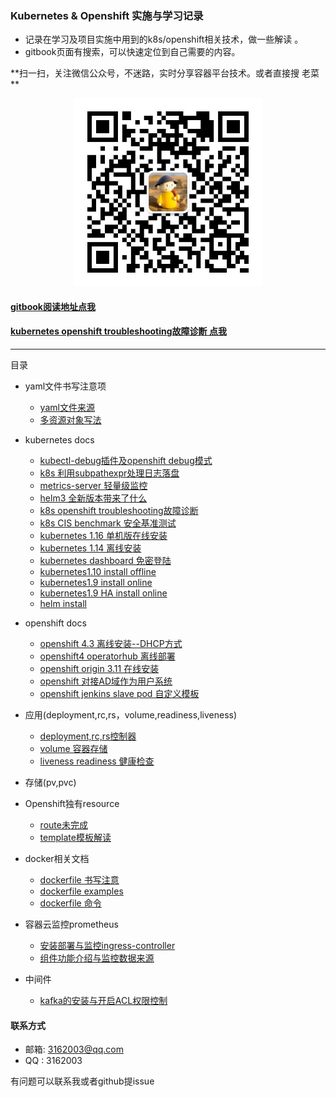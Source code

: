 ### Kubernetes & Openshift 实施与学习记录

* 记录在学习及项目实施中用到的k8s/openshift相关技术，做一些解读 。
* gitbook页面有搜索，可以快速定位到自己需要的内容。

**扫一扫，关注微信公众号，不迷路，实时分享容器平台技术。或者直接搜 老菜 **

<div align="center"><img width="300" height="300" src="./image/gongzhonghao.jpeg"/></div>


#### [gitbook阅读地址点我](https://misa.gitbook.io/k8s-ocp-yaml/)
#### [kubernetes openshift troubleshooting故障诊断 点我](./kubernetes-docs/2019-07-27-openshift-k8s-troubleshooting.md)
---

目录
* yaml文件书写注意项
  * [yaml文件来源](2018-05-29-yaml-from+write-note.md)
  * [多资源对象写法](2018-05-29-multi-kind-list.md)

* kubernetes docs
  * [kubectl-debug插件及openshift debug模式](kubernetes-docs/2020-04-24-kubectl-debug-command.md)
  * [k8s 利用subpathexpr处理日志落盘](kubernetes-docs/2020-04-23-volume-subpathexpr.md)
  * [metrics-server 轻量级监控](kubernetes-docs/2020-04-14-metrics-server.md)
  * [helm3 全新版本带来了什么](kubernetes-docs/2020-03-31-helm3-whats-new.md)
  * [k8s openshift troubleshooting故障诊断](kubernetes-docs/2019-07-27-openshift-k8s-troubleshooting.md)
  * [k8s CIS benchmark 安全基准测试](kubernetes-docs/2020-02-17-cis-benchmark-for-kubernetes.md)
  * [kubernetes 1.16 单机版在线安装](kubernetes-docs/2019-10-14-kubernetes-1.16-install-online.md)
  * [kubernetes 1.14 离线安装](kubernetes-docs/2019-04-19-kubernetes-1.14-install-offline.md) 
  * [kubernetes dashboard 免密登陆](kubernetes-docs/2018-11-20-kubernetes-dashboard-enable-http.md)
  * [kubernetes1.10 install offline](kubernetes-docs/2018-04-07-kubernetes-1.10-install-offline.md)
  * [kubernetes1.9 install online](kubernetes-docs/2018-04-02-kubernetes-1.9-install-online.md)
  * [kubernetes1.9 HA install online](kubernetes-docs/2018-04-04-kubernetes-1.9-HA-install-online.md)
  * [helm install](kubernetes-docs/2018-05-02-install-helm.md)

* openshift docs
  * [openshift 4.3 离线安装--DHCP方式](ocp4/2020-02-25-openshift4.3-install-offline-dhcp.md)
  * [openshift4 operatorhub 离线部署](ocp4/2020-03-18-openshift4-offline-install-operatorhub.md)
  * [openshift origin 3.11 在线安装](openshift-docs/2019-07-02-openshift311-origin在线部署.md)
  * [openshift 对接AD域作为用户系统](openshift-docs/2019-09-24-openshift311-AD.md)
  * [openshift jenkins slave pod 自定义模板](openshift-docs/2019-11-13-openshift3.11-jenkins-slave-pod-template.md)

* 应用(deployment,rc,rs，volume,readiness,liveness)
  * [deployment,rc,rs控制器](application/2018-05-31-deployment-rc-rs.md)
  * [volume 容器存储](application/2018-05-31-volume.md)
  * [liveness readiness 健康检查](application/2018-07-05-livemess-readiness.md)

* 存储(pv,pvc)

* Openshift独有resource
  * [route未完成]()
  * [template模板解读](openshift-docs/2019-08-08--how-to-write-openshift-template.md)

* docker相关文档
  * [dockerfile 书写注意](docker-docs/2017-08-10-dockerfile-notes.md)
  * [dockerfile examples](docker-docs/2017-08-10-dockerfile-examples.md)
  * [dockerfile 命令](docker-docs/2017-07-19-dockerfile-command.md)

* 容器云监控prometheus
  * [安装部署与监控ingress-controller](prometheus/2019-10-22-prometheus-1-install-and-metricsIngress.md)
  * [组件功能介绍与监控数据来源](prometheus/2020-05-30-prometheus-2-components-roles.md)
  
* 中间件
  * [kafka的安装与开启ACL权限控制](middleware/2020-03-30-kafka-install.md)

  
#### 联系方式
* 邮箱: 3162003@qq.com
* QQ  : 3162003

有问题可以联系我或者github提issue  
